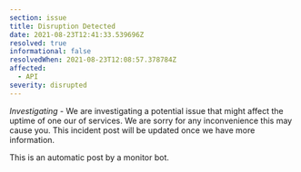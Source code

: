 ```yaml
---
section: issue
title: Disruption Detected
date: 2021-08-23T12:41:33.539696Z
resolved: true
informational: false
resolvedWhen: 2021-08-23T12:08:57.378784Z
affected:
  - API
severity: disrupted
---
```

*Investigating* - We are investigating a potential issue that might affect the uptime of one our of services. We are sorry for any inconvenience this may cause you. This incident post will be updated once we have more information.

This is an automatic post by a monitor bot.
        